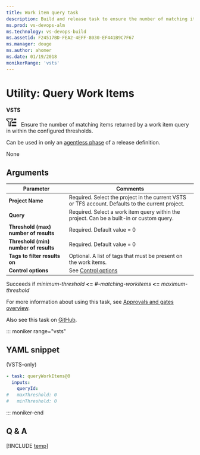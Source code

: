 ```yaml
---
title: Work item query task 
description: Build and release task to ensure the number of matching items returned by a work item query in within the configured threshold in VSTS and TFS
ms.prod: vs-devops-alm
ms.technology: vs-devops-build
ms.assetid: F24517BD-FEA2-4EFF-8030-EF441B9C7F67
ms.manager: douge
ms.author: ahomer
ms.date: 01/19/2018
monikerRange: 'vsts'
---
```



# Utility: Query Work Items

**VSTS**

![icon](_img/query-work-items.png) &nbsp; Ensure the number of matching items returned by a work item query in within the configured thresholds.

Can be used in only an [agentless phase](../../concepts/process/phases.md#agentless-phase) of a release definition.

None

## Arguments

| Parameter | Comments |
| --- | --- |
| **Project Name** | Required. Select the project in the current VSTS or TFS account. Defaults to the current project. |
| **Query** | Required. Select a work item query within the project. Can be a built-in or custom query. |
| **Threshold (max) number of results** | Required. Default value = 0 |
| **Threshold (min) number of results** | Required. Default value = 0 |
| **Tags to filter results on** | Optional. A list of tags that must be present on the work items. |
| **Control options** | See [Control options](../../concepts/process/tasks.md#controloptions) |

Succeeds if _minimum-threshold_ **&lt;=** _#-matching-workitems_ **&lt;=** _maximum-threshold_

For more information about using this task, see [Approvals and gates overview](../../concepts/definitions/release/approvals/index.md).

Also see this task on [GitHub](https://github.com/Microsoft/vsts-tasks/tree/master/Tasks/QueryWorkItems).

::: moniker range="vsts"

## YAML snippet

(VSTS-only)

```YAML
- task: queryWorkItems@0
  inputs:
    queryId:
#   maxThreshold: 0
#   minThreshold: 0
```

::: moniker-end

## Q & A

<!-- BEGINSECTION class="md-qanda" -->

[!INCLUDE [temp](../../_shared/qa-versions.md)]

<!-- ENDSECTION -->
